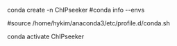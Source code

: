 conda create -n ChIPseeker 
#conda info --envs

#source /home/hykim/anaconda3/etc/profile.d/conda.sh

conda activate ChIPseeker
